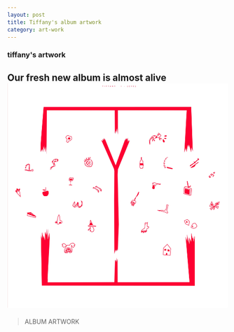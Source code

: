 ```yaml
---
layout: post
title: Tiffany's album artwork
category: art-work
---
```

### tiffany's artwork
Our fresh new album is almost alive
![tiffany's-album-artwork01](/assets/img/tiffany's-album-artwork-01.jpg)
---
>ALBUM ARTWORK

